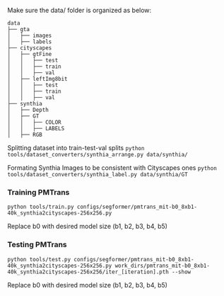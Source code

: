 Make sure the data/ folder is organized as below:

```
data
├── gta
│   ├── images
│   ├── labels
├── cityscapes
│   ├── gtFine
│   │   ├── test
│   │   ├── train
│   │   ├── val
│   ├── leftImg8bit
│   │   ├── test
│   │   ├── train
│   │   ├── val
├── synthia
│   ├── Depth
│   ├── GT
│   │   ├── COLOR
│   │   ├── LABELS
│   ├── RGB
```

Splitting dataset into train-test-val splits ```python tools/dataset_converters/synthia_arrange.py data/synthia/```

Formating Synthia Images to be consistent with Cityscapes ones ```python tools/dataset_converters/synthia_label.py data/synthia/GT```


### Training PMTrans

```python tools/train.py configs/segformer/pmtrans_mit-b0_8xb1-40k_synthia2cityscapes-256x256.py```

Replace b0 with desired model size (b1, b2, b3, b4, b5)

### Testing PMTrans

```python tools/test.py configs/segformer/pmtrans_mit-b0_8xb1-40k_synthia2cityscapes-256x256.py work_dirs/pmtrans_mit-b0_8xb1-40k_synthia2cityscapes-256x256/iter_[iteration].pth --show```

Replace b0 with desired model size (b1, b2, b3, b4, b5)
